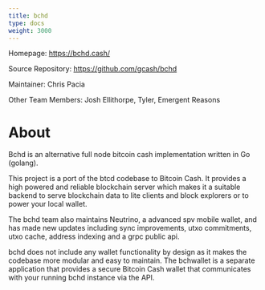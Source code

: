 ```yaml
---
title: bchd
type: docs
weight: 3000
---
```


Homepage: https://bchd.cash/

Source Repository: https://github.com/gcash/bchd

Maintainer: Chris Pacia

Other Team Members: Josh Ellithorpe, Tyler, Emergent Reasons

# About

Bchd is an alternative full node bitcoin cash implementation written in Go (golang).

This project is a port of the btcd codebase to Bitcoin Cash. It provides a high powered and reliable blockchain server which makes it a suitable backend to serve blockchain data to lite clients and block explorers or to power your local wallet. 

The bchd team also maintains Neutrino, a advanced spv mobile wallet, and has made new updates including sync improvements, utxo commitments, utxo cache, address indexing and a grpc public api.

bchd does not include any wallet functionality by design as it makes the codebase more modular and easy to maintain. The bchwallet is a separate application that provides a secure Bitcoin Cash wallet that communicates with your running bchd instance via the API.
